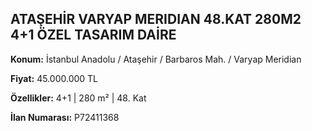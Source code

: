 ## ATAŞEHİR VARYAP MERIDIAN 48.KAT 280M2 4+1 ÖZEL TASARIM DAİRE

**Konum:** İstanbul Anadolu / Ataşehir / Barbaros Mah. / Varyap Meridian

**Fiyat:** 45.000.000 TL

**Özellikler:** 4+1 | 280 m² | 48. Kat

**İlan Numarası:** P72411368
